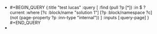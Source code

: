 - #+BEGIN_QUERY
  {:title "test lucas"
  :query [
    :find (pull ?p [*])
    :in $ ?current
    :where
     [?c :block/name "solution 1"]
     [?p :block/namespace ?c]
     (not (page-property ?p :inn-type "internal"))
   ]
   :inputs [:query-page]
  }
  #+END_QUERY
-